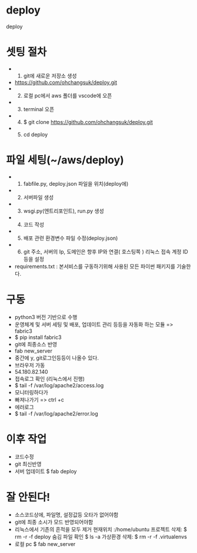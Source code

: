 # deploy
deploy

# 셋팅 절차
 - 1. git에 새로운 저장소 생성
 -    https://github.com/ohchangsuk/deploy.git
 - 2. 로컬 pc에서 aws 폴더를 vscode에 오픈
 - 3. terminal 오픈
 - 4. $ git clone https://github.com/ohchangsuk/deploy.git
 - 5. cd deploy
# 파일 세팅(~/aws/deploy)
 - 1. fabfile.py, deploy.json 파일을 위치(deploy에)
 - 2. 서버파일 생성
 - 3. wsgi.py(엔트리포인트), run.py 생성
 - 4. 코드 작성
 - 5. 배포 관련 환경변수 파일 수정(deploy.json)
 - 6. git 주소, 서버의 Ip, 도메인은 향후 IP와 연결( 호스팅쪽 ) 리눅스 접속 계정 ID등을 설정
 - requirements.txt : 본서비스를 구동하기위해 사용된 모든 파이썬 패키지를 기술한다.

 # 구동
 - python3 버전 기반으로 수행
 - 운영체계 및 서버 세팅 및 배포, 업데이트 관리 등등을 자동화 하는 모듈 => fabric3
 - $ pip install fabric3
 - git에 최종소스 반영
 - fab new_server
 - 중간에 y, git로그인등등이 나올수 있다.
 - 브라우저 가동
 - 54.180.82.140
 - 접속로그 확인 (리눅스에서 진행)
 - $ tail -f /var/log/apache2/access.log
 - 모니터링하다가
 - 빠져나가기 => ctrl +c
 - 에러로그
 - $ tail -f /var/log/apache2/error.log
 # 이후 작업
 - 코드수정
 - git 최신반영
 - 서버 업데이트
  $ fab deploy
 # 잘 안된다!
 - 소스코드상에, 파일명, 설정값등 오타가 없어야함
 - git에 최종 소시가 모드 반영되어야함
 - 리눅스에서 기존의 흔적을 모두 제거
    현재위치 :/home/ubuntu
    프로젝트 삭제: 
    $ rm -r -f deploy
    숨김 파일 확인
    $ ls -a
    가상환경 삭제: 
    $ rm -r -f .virtualenvs
 - 로컬 pc
   $ fab new_server